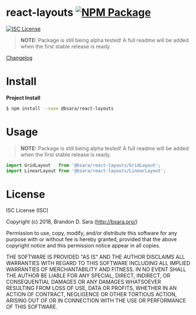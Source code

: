 # react-layouts [![NPM Package](https://img.shields.io/npm/v/@bsara/react-layouts.svg?style=flat-square)][npm]

[![ISC License](https://img.shields.io/badge/license-ISC-blue.svg?style=flat-square)][license]



> **NOTE:** Package is still being alpha tested! A full readme will be added when the first stable release is ready.

[Changelog](https://github.com/bsara/react-layouts/blob/master/CHANGELOG.md)




# Install

**Project Install**
```bash
$ npm install --save @bsara/react-layouts
```




# Usage

> **NOTE:** Package is still being alpha tested! A full readme will be added when the first stable release is ready.

```javascript
import GridLayout   from '@bsara/react-layouts/GridLayout';
import LinearLayout from '@bsara/react-layouts/LinearLayout';
```




# License

ISC License (ISC)

Copyright (c) 2018, Brandon D. Sara (http://bsara.pro/)

Permission to use, copy, modify, and/or distribute this software for any
purpose with or without fee is hereby granted, provided that the above
copyright notice and this permission notice appear in all copies.

THE SOFTWARE IS PROVIDED "AS IS" AND THE AUTHOR DISCLAIMS ALL WARRANTIES WITH
REGARD TO THIS SOFTWARE INCLUDING ALL IMPLIED WARRANTIES OF MERCHANTABILITY
AND FITNESS. IN NO EVENT SHALL THE AUTHOR BE LIABLE FOR ANY SPECIAL, DIRECT,
INDIRECT, OR CONSEQUENTIAL DAMAGES OR ANY DAMAGES WHATSOEVER RESULTING FROM
LOSS OF USE, DATA OR PROFITS, WHETHER IN AN ACTION OF CONTRACT, NEGLIGENCE OR
OTHER TORTIOUS ACTION, ARISING OUT OF OR IN CONNECTION WITH THE USE OR
PERFORMANCE OF THIS SOFTWARE.



[bsara-home]: http://bsara.pro/
[license]:    https://github.com/bsara/react-layouts/blob/master/LICENSE "License"
[npm]:        https://www.npmjs.com/package/@bsara/react-layouts         "NPM Package: react-layouts"
